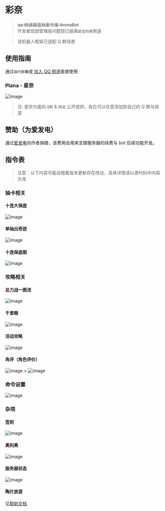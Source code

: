 # 彩奈

> ~~qq 频道碧蓝档案专属 AronaBot~~  
> 开发者现因管理层问题现已脱离`碧蓝档案`频道

> 该机器人框架已适配 Q 群场景

## 使用指南

通过`自行部署`或 [加入 QQ 频道](https://pd.qq.com/s/a5v097ltt)直接使用

### Plana - 星奈

![image](https://github.com/feilongproject/AronaBot/assets/43880786/7a44edfe-1144-4c53-b3cf-8436611b921c)
> 注: 星奈为面向 `Q群` & `频道` 公开提供，各位可以任意添加到自己的 Q 群与频道

## 赞助（为爱发电）

通过[爱发电](https://afdian.net/@feilongproject)向作者捐赠，该费用会用来支撑服务器的续费与 bot 后续功能开发。

## 指令表

> 注意：以下内容可能会随着版本更新存在改动，具体详情请以源代码中内容为准

### 抽卡相关

#### 十连大保底

![image](https://github.com/feilongproject/AronaBot/assets/43880786/31670752-989d-49bf-8d02-68ba907da0c1)

#### 单抽出奇迹

![image](https://github.com/feilongproject/AronaBot/assets/43880786/28385ff3-4038-4f27-b2da-fab23d72b00e)

#### 十连保底图

![image](https://github.com/feilongproject/AronaBot/assets/43880786/a5729f1b-c214-4810-98a8-cc16d30db52b)

### 攻略相关

#### 总力战一图流

![image](https://github.com/feilongproject/AronaBot/assets/43880786/bc719264-6358-421d-a862-78f2710f4e31)

#### 千里眼

![image](https://github.com/feilongproject/AronaBot/assets/43880786/6a191e86-9196-40f8-a382-51e5d023c1a4)

#### 活动攻略

![image](https://github.com/feilongproject/AronaBot/assets/43880786/b047ddf8-c7ea-4d4c-b695-36e8e2ccff37)

#### 角评（角色评价）

![image](https://github.com/feilongproject/AronaBot/assets/43880786/46add7cf-05af-4281-9c85-37794b04ef09) > ![image](https://github.com/feilongproject/AronaBot/assets/43880786/9ba57c9a-50c4-4474-b977-c6c9c30299fc)

### 命令设置

![image](https://github.com/feilongproject/AronaBot/assets/43880786/8ac91e43-2e26-44cb-9692-26e07a36d380)

### 杂项

#### 签到

![image](https://github.com/feilongproject/AronaBot/assets/43880786/27bbe54a-23a8-4824-b214-bd1adfb413ea)

#### 奥利奥

![image](https://user-images.githubusercontent.com/43880786/181732877-1fc93096-7877-4907-adc0-0ebd6004240a.png)

#### 服务器状态

![image](https://github.com/feilongproject/AronaBot/assets/43880786/859c3656-0e70-40a4-b636-4c28fdabb023)

#### 陶片放逐

见[帮助文档](https://github.com/feilongproject/AronaBot/blob/main/%E9%99%B6%E7%89%87%E6%94%BE%E9%80%90%E4%BD%BF%E7%94%A8%E8%AF%B4%E6%98%8E.md)
